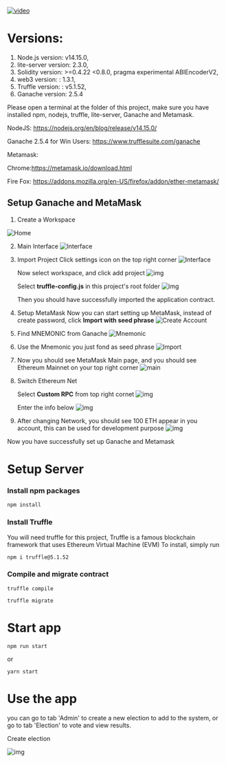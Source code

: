 [![video]({https://raw.githubusercontent.com/jackychencw/Election/main/imgs/metamask-create-password.png})]({https://zc-video-demo.s3.us-east-2.amazonaws.com/demo.mov} "demo")
# Versions:

1. Node.js version: v14.15.0,
2. lite-server version: 2.3.0,
3. Solidity version: >=0.4.22 <0.8.0, pragma experimental ABIEncoderV2,
4. web3 version: : 1.3.1,
5. Truffle version: : v5.1.52,
6. Ganache version: 2.5.4

Please open a terminal at the folder of this project, make sure you have installed npm, nodejs, truffle, lite-server, Ganache and Metamask.

NodeJS: https://nodejs.org/en/blog/release/v14.15.0/

Ganache 2.5.4 for Win Users: https://www.trufflesuite.com/ganache

Metamask:

Chrome:https://metamask.io/download.html

Fire Fox: https://addons.mozilla.org/en-US/firefox/addon/ether-metamask/

## Setup Ganache and MetaMask

1. Create a Workspace

![Home](https://raw.githubusercontent.com/jackychencw/election/main/imgs/ganache-home-empty.png)

2. Main Interface
   ![Interface](https://raw.githubusercontent.com/jackychencw/election/main/imgs/ganache-accounts.png)

3. Import Project
   Click settings icon on the top right corner
   ![Interface](https://raw.githubusercontent.com/jackychencw/election/main/imgs/settings-icon.png)

   Now select workspace, and click add project
   ![img](https://raw.githubusercontent.com/jackychencw/election/main/imgs/workspaces-pane-tab.png)

   Select **truffle-config.js** in this project's root folder
   ![img](https://raw.githubusercontent.com/jackychencw/election/main/imgs/truffle_config.png)

   Then you should have successfully imported the application contract.

4. Setup MetaMask
   Now you can start setting up MetaMask, instead of create password, click **Import with seed phrase**
   ![Create Account](https://raw.githubusercontent.com/jackychencw/election/main/imgs/metamask-create-password.png)
5. Find MNEMONIC from Ganache
   ![Mnemonic](https://raw.githubusercontent.com/jackychencw/election/main/imgs/mnemonic.png)
6. Use the Mnemonic you just fond as seed phrase
   ![Import](https://raw.githubusercontent.com/jackychencw/election/main/imgs/metamask_import_account.png)
7. Now you should see MetaMask Main page, and you should see Ethereum Mainnet on your top right corner
   ![main](https://raw.githubusercontent.com/jackychencw/election/main/imgs/metamask_main.png)

8. Switch Ethereum Net

   Select **Custom RPC** from top right cornet
   ![img](https://raw.githubusercontent.com/jackychencw/election/main/imgs/custom_rpc_tab.png)

   Enter the info below
   ![img](https://raw.githubusercontent.com/jackychencw/election/main/imgs/network_info.png)

9. After changing Network, you should see 100 ETH appear in you account, this can be used for development purpose
   ![img](https://raw.githubusercontent.com/jackychencw/election/main/imgs/test_eth.png)

Now you have successfully set up Ganache and Metamask

# Setup Server

### Install npm packages

```
npm install
```

### Install Truffle

You will need truffle for this project, Truffle is a famous blockchain framework that uses Ethereum Virtual Machine (EVM)
To install, simply run

```
npm i truffle@5.1.52
```

### Compile and migrate contract

```
truffle compile

truffle migrate
```

# Start app

```
npm run start
```

or

```
yarn start
```

# Use the app

you can go to tab 'Admin' to create a new election to add to the system, or go to tab 'Election' to vote and view results.

Create election

![img](https://raw.githubusercontent.com/jackychencw/election/main/imgs/create_election.png)
